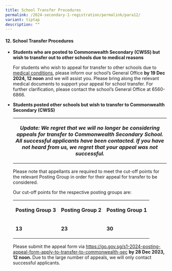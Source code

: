 ```yaml
---
title: School Transfer Procedures
permalink: /2024-secondary-1-registration/permalink/para12/
variant: tiptap
description: ""
---
```

<h4>12. School Transfer Procedures</h4>
<ul data-tight="true" class="tight">
<li>
<p><strong>Students who are posted to Commonwealth Secondary (CWSS) but wish to transfer out to other schools due to medical reasons</strong>
</p>
<p></p>
<p>For students who wish to appeal for transfer to other schools due to <u>medical conditions</u>,
please inform our school’s General Office <strong>by 19 Dec 2024, 12 noon</strong> and
we will assist you. Please bring along the relevant medical documents to
support your appeal for school transfer. For further clarification, please
contact the school’s General Office at 6560-6866.</p>
<p></p>
</li>
<li>
<p><strong>Students posted other schools but wish to transfer to Commonwealth Secondary (CWSS)</strong>
</p>
<p></p>
<table style="minWidth: 25px">
<colgroup>
<col>
</colgroup>
<tbody>
<tr>
<th rowspan="1" colspan="1">
<p><strong><em>Update: We regret that we will no longer be considering appeals for transfer to Commonwealth Secondary School. All successful applicants have been contacted. If you have not heard from us, we regret that your appeal was not successful.</em></strong>
</p>
</th>
</tr>
</tbody>
</table>
<p></p>
<p>Please note that appellants are required to meet the cut-off points for
the relevant Posting Group in order for their appeal for transfer to be
considered.</p>
<p></p>
<p>Our cut-off points for the respective posting groups are:</p>
<table style="minWidth: 75px">
<colgroup>
<col>
<col>
<col>
</colgroup>
<tbody>
<tr>
<th rowspan="1" colspan="1">
<p>Posting Group 3</p>
</th>
<th rowspan="1" colspan="1">
<p>Posting Group 2</p>
</th>
<th rowspan="1" colspan="1">
<p>Posting Group 1</p>
</th>
</tr>
<tr>
<td rowspan="1" colspan="1">
<p><strong>13</strong>
</p>
</td>
<td rowspan="1" colspan="1">
<p><strong>23</strong>
</p>
</td>
<td rowspan="1" colspan="1">
<p><strong>30</strong>
</p>
</td>
</tr>
</tbody>
</table>
<p></p>
<p>Please submit the appeal form via <a href="https://go.gov.sg/s1-2024-posting-appeal-form-apply-to-transfer-to-commonwealth-sec" rel="noopener noreferrer nofollow" target="_blank">https://go.gov.sg/s1-2024-posting-appeal-form-apply-to-transfer-to-commonwealth-sec</a>  <strong>by 28 Dec 2023, 12 noon. </strong>Due
to the large number of appeals, we will only contact successful applicants.</p>
<p></p>
</li>
</ul>
<p></p>
<p></p>